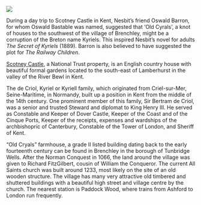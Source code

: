<a href="https://juncture-digital.org"><img src="https://juncture-digital.org/images/ve-button.png"/></a>
<param author="Eleanor Fitzsimons" banner="/images/banners/19c.jpg" layout="vtl" title="Edith Nesbit, Scotney Castle" ve-config/>

<param aliases="Brenchley" eid="Q2197855" ve-entity/>
<param aliases="Scotney Castle" eid="Q7435720" ve-entity/>
<param aliases="Dover Castle" eid="Q950970" ve-entity/>
<param aliases="Cinque Ports" eid="Q748895" ve-entity/>
<param aliases="Tunbridge Wells" eid="Q665489" ve-entity/>
<param aliases="Paddock Wood" eid="Q2063096" ve-entity/>
<param aliases="Oswald Barron" eid="Q7108096" ve-entity/>
<param aliases="Criel-sur-Mer" eid="Q670675" ve-entity/>
<param aliases="Cinque Ports" eid="Q748895" ve-entity/>

During a day trip to Scotney Castle in Kent, Nesbit’s friend Oswald Barron, for whom Oswald Bastable was named, suggested that ‘Old Cyrals’, a knot of houses to the southwest of the village of Brenchley, might be a corruption of the Breton name Kyriels. This inspired Nesbit’s novel for adults _The Secret of Kyriels_ (1889). Barron is also believed to have suggested the plot for _The Railway Children_.
<param ve-image-v2 manifest="https://iiif.juncture-digital.org/wc:The_Ruins_of_Old_Scotney_Castle.JPG/manifest.json">
<param center="Q2197855" ve-map zoom="15"/>

[Scotney Castle](https://www.nationaltrust.org.uk/scotney-castle), a National Trust property, is an English country house with beautiful formal gardens located to the south-east of Lamberhurst in the valley of the River Bewl in Kent. 
<param ve-image-v2 manifest="https://iiif.juncture-digital.org/wc:Scotney_Castle_with_white_wisteria.JPG/manifest.json">
<param center="Q7435720" ve-map zoom="15"/>

The de Criol, Kyriel or Kyriell family, which originated from Criel-sur-Mer, Seine-Maritime, in Normandy, built up a position in Kent from the middle of the 14th century. One prominent member of this family, Sir Bertram de Criol, was a senior and trusted Steward and diplomat to King Henry III. He served as Constable and Keeper of Dover Castle, Keeper of the Coast and of the Cinque Ports, Keeper of the receipts, expenses and wardships of the archbishopric of Canterbury, Constable of the Tower of London, and Sheriff of Kent.
<param ve-image-v2 manifest="https://iiif.juncture-digital.org/wc:Henry-the-iii-of-england.jpg/manifest.json">
<param center="Q748895" ve-map zoom="8"/>

“Old Cryals” farmhouse, a grade II listed building dating back to the early fourteenth century can be found in Brenchley in the borough of Tunbridge Wells. After the Norman Conquest in 1066, the land around the village was given to Richard FitzGilbert, cousin of William the Conqueror. The current All Saints church was built around 1233, most likely on the site of an old wooden structure. The village has many very attractive old timbered and shuttered buildings with a beautiful high street and village centre by the church. The nearest station is Paddock Wood, where trains from Ashford to London run frequently.
<param ve-image-v2 manifest="https://iiif.juncture-digital.org/wc:Pond%2C_Cryals_Farm_-_geograph.org.uk_-_1745032.jpg/manifest.json">
<param center="Q26554237" ve-map zoom="12"/>
